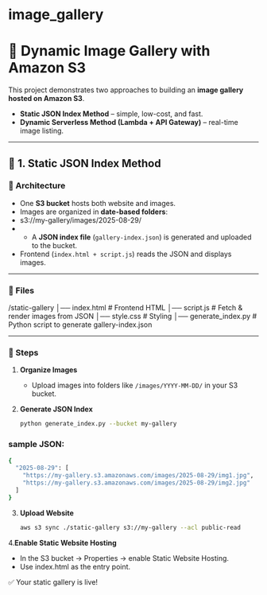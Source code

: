 # image_gallery
# 📸 Dynamic Image Gallery with Amazon S3  

This project demonstrates two approaches to building an **image gallery hosted on Amazon S3**.  

- **Static JSON Index Method** – simple, low-cost, and fast.  
- **Dynamic Serverless Method (Lambda + API Gateway)** – real-time image listing.  

---

## 🚀 1. Static JSON Index Method  

### 🔹 Architecture
- One **S3 bucket** hosts both website and images.  
- Images are organized in **date-based folders**:  
- s3://my-gallery/images/2025-08-29/
- - A **JSON index file** (`gallery-index.json`) is generated and uploaded to the bucket.  
- Frontend (`index.html + script.js`) reads the JSON and displays images.  

---

### 🔹 Files
/static-gallery
│── index.html # Frontend HTML
│── script.js # Fetch & render images from JSON
│── style.css # Styling
│── generate_index.py # Python script to generate gallery-index.json


---

### 🔹 Steps
1. **Organize Images**
   - Upload images into folders like `/images/YYYY-MM-DD/` in your S3 bucket.

2. **Generate JSON Index**
   ```bash
   python generate_index.py --bucket my-gallery
   ```
### sample JSON:
```bash
{
  "2025-08-29": [
    "https://my-gallery.s3.amazonaws.com/images/2025-08-29/img1.jpg",
    "https://my-gallery.s3.amazonaws.com/images/2025-08-29/img2.jpg"
  ]
}
```
3. **Upload Website**
   ```bash
   aws s3 sync ./static-gallery s3://my-gallery --acl public-read
   ```
4.**Enable Static Website Hosting**
- In the S3 bucket → Properties → enable Static Website Hosting.
- Use index.html as the entry point.

✅ Your static gallery is live!

  
